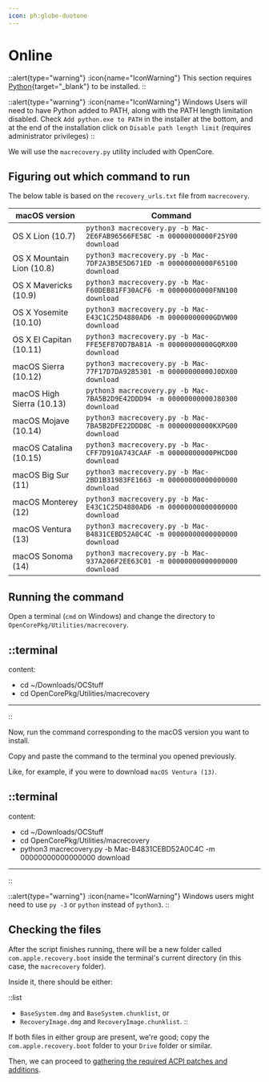 ```yaml
---
icon: ph:globe-duotone
---
```


# Online

::alert{type="warning"}
:icon{name="IconWarning"} This section requires [Python](https://www.python.org/downloads/){target="_blank"} to be installed.
::

::alert{type="warning"}
:icon{name="IconWarning"} Windows Users will need to have Python added to PATH, along with the PATH length limitation disabled. Check `Add python.exe to PATH` in the installer at the bottom, and at the end of the installation click on `Disable path length limit` (requires administrator privileges)
::

We will use the `macrecovery.py` utility included with OpenCore.

## Figuring out which command to run

The below table is based on the `recovery_urls.txt` file from `macrecovery`.

| macOS version             | Command                                                                        |
| ------------------------- | ------------------------------------------------------------------------------ |
| OS X Lion (10.7)          | `python3 macrecovery.py -b Mac-2E6FAB96566FE58C -m 00000000000F25Y00 download` |
| OS X Mountain Lion (10.8) | `python3 macrecovery.py -b Mac-7DF2A3B5E5D671ED -m 00000000000F65100 download` |
| OS X Mavericks (10.9)     | `python3 macrecovery.py -b Mac-F60DEB81FF30ACF6 -m 00000000000FNN100 download` |
| OS X Yosemite (10.10)     | `python3 macrecovery.py -b Mac-E43C1C25D4880AD6 -m 00000000000GDVW00 download` |
| OS X El Capitan (10.11)   | `python3 macrecovery.py -b Mac-FFE5EF870D7BA81A -m 00000000000GQRX00 download` |
| macOS Sierra (10.12)      | `python3 macrecovery.py -b Mac-77F17D7DA9285301 -m 00000000000J0DX00 download` |
| macOS High Sierra (10.13) | `python3 macrecovery.py -b Mac-7BA5B2D9E42DDD94 -m 00000000000J80300 download` |
| macOS Mojave (10.14)      | `python3 macrecovery.py -b Mac-7BA5B2DFE22DDD8C -m 00000000000KXPG00 download` |
| macOS Catalina (10.15)    | `python3 macrecovery.py -b Mac-CFF7D910A743CAAF -m 00000000000PHCD00 download` |
| macOS Big Sur (11)        | `python3 macrecovery.py -b Mac-2BD1B31983FE1663 -m 00000000000000000 download` |
| macOS Monterey (12)       | `python3 macrecovery.py -b Mac-E43C1C25D4880AD6 -m 00000000000000000 download` |
| macOS Ventura (13)        | `python3 macrecovery.py -b Mac-B4831CEBD52A0C4C -m 00000000000000000 download` |
| macOS Sonoma (14)         | `python3 macrecovery.py -b Mac-937A206F2EE63C01 -m 00000000000000000 download` |

## Running the command

Open a terminal (`cmd` on Windows) and change the directory to `OpenCorePkg/Utilities/macrecovery`.

::terminal
---
content:
- cd ~/Downloads/OCStuff
- cd OpenCorePkg/Utilities/macrecovery
---
::

Now, run the command corresponding to the macOS version you want to install.

Copy and paste the command to the terminal you opened previously.

Like, for example, if you were to download `macOS Ventura (13)`.

::terminal
---
content:
- cd ~/Downloads/OCStuff
- cd OpenCorePkg/Utilities/macrecovery
- python3 macrecovery.py -b Mac-B4831CEBD52A0C4C -m 00000000000000000 download
---
::

::alert{type="warning"}
:icon{name="IconWarning"} Windows users might need to use `py -3` or `python` instead of `python3`.
::


## Checking the files

After the script finishes running, there will be a new folder called `com.apple.recovery.boot` inside the terminal's current directory (in this case, the `macrecovery` folder).

Inside it, there should be either:

::list
- `BaseSystem.dmg` and `BaseSystem.chunklist`, or
- `RecoveryImage.dmg` and `RecoveryImage.chunklist`.
::

If both files in either group are present, we're good; copy the `com.apple.recovery.boot` folder to your `Drive` folder or similar.

Then, we can proceed to [gathering the required ACPI patches and additions](/guide/gatheringfiles/acpi).
